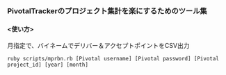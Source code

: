 <h3>PivotalTrackerのプロジェクト集計を楽にするためのツール集</h3>

<h4><使い方></h4>

<p>月指定で、バイネームでデリバー＆アクセプトポイントをCSV出力</p>
<code>ruby scripts/mprbn.rb [Pivotal username] [Pivotal password] [Pivotal project_id] [year] [month]</code>
